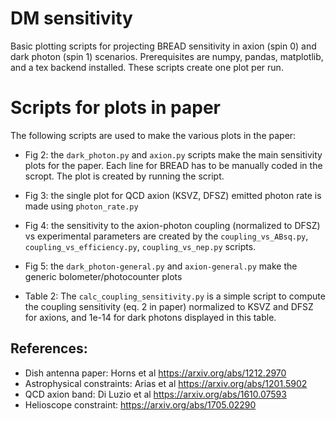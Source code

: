 # DM sensitivity
Basic plotting scripts for projecting BREAD sensitivity in axion (spin 0) and dark photon (spin 1) scenarios.
Prerequisites are numpy, pandas, matplotlib, and a tex backend installed. 
These scripts create one plot per run. 

# Scripts for plots in paper

The following scripts are used to make the various plots in the paper:
* Fig 2: the `dark_photon.py` and `axion.py` scripts make the main sensitivity plots for the paper. Each line for BREAD has to be manually coded in the scropt. The plot is created by running the script. 
* Fig 3: the single plot for QCD axion (KSVZ, DFSZ) emitted photon rate is made using `photon_rate.py`
* Fig 4: the sensitivity to the axion-photon coupling (normalized to DFSZ) vs experimental parameters are created by the
 `coupling_vs_ABsq.py`, `coupling_vs_efficiency.py`, `coupling_vs_nep.py` scripts.
* Fig 5: the `dark_photon-general.py` and `axion-general.py` make the generic bolometer/photocounter plots

* Table 2: The `calc_coupling_sensitivity.py` is a simple script to compute the coupling sensitivity (eq. 2 in paper) normalized to KSVZ and DFSZ for axions, and 1e-14 for dark photons displayed in this table. 

## References:
* Dish antenna paper: Horns et al https://arxiv.org/abs/1212.2970
* Astrophysical constraints: Arias et al https://arxiv.org/abs/1201.5902
* QCD axion band: Di Luzio et al https://arxiv.org/abs/1610.07593
* Helioscope constraint: https://arxiv.org/abs/1705.02290